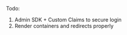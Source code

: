 
Todo:<br/>
1. Admin SDK + Custom Claims to secure login <br/>
2. Render containers and redirects properly
